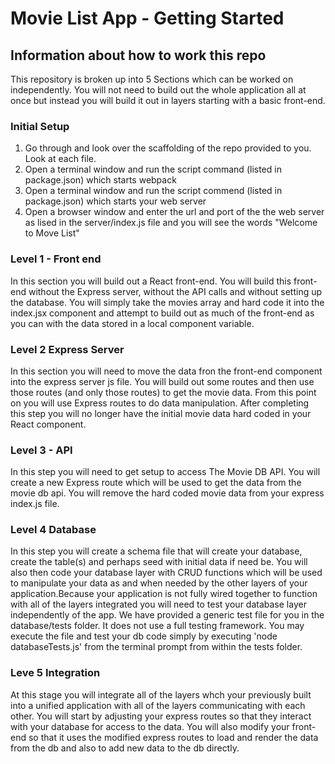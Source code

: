 # Movie List App - Getting Started

## Information about how to work this repo

This repository is broken up into 5 Sections which can be worked on independently. You will not need to build out the whole application all at once but instead you will build it out in layers starting with a basic front-end.

### Initial Setup
1. Go through and look over the scaffolding of the repo provided to you. Look at each file.
2. Open a terminal window and run the script command (listed in package.json) which starts webpack
3. Open a terminal window and run the script commend (listed in package.json) which starts your web server
4. Open a browser window and enter the url and port of the the web server as lised in the server/index.js file and you will see the words "Welcome to Move List"


### Level 1 - Front end
In this section you will build out a React front-end. You will build this front-end without the Express server, without the API calls and without setting up the database. You will simply take the movies array and hard code it into the index.jsx component and attempt to build out as much of the front-end as you can with the data stored in a local component variable.

### Level 2 Express Server
In this section you will need to move the data fron the front-end component into the express server js file. You will build out some routes and then use those routes (and only those routes) to get the movie data. From this point on you will use Express routes to do data manipulation. After completing this step you will no longer have the initial movie data hard coded in your React component.

### Level 3 - API
In this step you will need to get setup to access The Movie DB API. You will create a new Express route which will be used to get the data from the movie db api. You will remove the hard coded movie data from your express index.js file.

### Level 4 Database
In this step you will create a schema file that will create your database, create the table(s) and perhaps seed with initial data if need be. You will also then code your database layer with CRUD functions which will be used to manipulate your data as and when needed by the other layers of your application.Because your application is not fully wired together to function with all of the layers integrated you will need to test your database layer independently of the app. We have provided a generic test file for you in the database/tests folder. It does not use a full testing framework. You may execute the file and test your db code simply by executing 'node databaseTests.js' from the terminal prompt from within the tests folder.

### Leve 5 Integration
At this stage you will integrate all of the layers whch your previously built into a unified application with all of the layers communicating with each other. You will start by adjusting your express routes so that they interact with your database for access to the data. You will also modify your front-end so that it uses the modified express routes to load and render the data from the db and also to add new data to the db directly.
